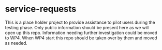 # service-requests

This is a place holder project to provide assistance to pilot users during the testing phase. Only public information should be present here as we will open up this repo. Information needing further investigation could be moved to WP4. When WP4 start this repo should be taken over by them and moved as needed. 

